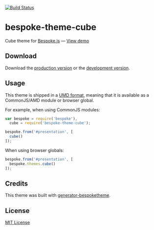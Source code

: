 [![Build Status](https://secure.travis-ci.org/markdalgleish/bespoke-theme-cube.png?branch=master)](https://travis-ci.org/markdalgleish/bespoke-theme-cube)

# bespoke-theme-cube

Cube theme for [Bespoke.js](http://markdalgleish.com/projects/bespoke.js) &mdash; [View demo](http://markdalgleish.github.io/bespoke-theme-cube/)

## Download

Download the [production version][min] or the [development version][max].

[min]: https://raw.github.com/markdalgleish/bespoke-theme-cube/master/dist/bespoke-theme-cube.min.js
[max]: https://raw.github.com/markdalgleish/bespoke-theme-cube/master/dist/bespoke-theme-cube.js

## Usage

This theme is shipped in a [UMD format](https://github.com/umdjs/umd), meaning that it is available as a CommonJS/AMD module or browser global.

For example, when using CommonJS modules:

```js
var bespoke = require('bespoke'),
  cube = require('bespoke-theme-cube');

bespoke.from('#presentation', [
  cube()
]);
```

When using browser globals:

```js
bespoke.from('#presentation', [
  bespoke.themes.cube()
]);
```

## Credits

This theme was built with [generator-bespoketheme](https://github.com/markdalgleish/generator-bespoketheme).

## License

[MIT License](http://en.wikipedia.org/wiki/MIT_License)
